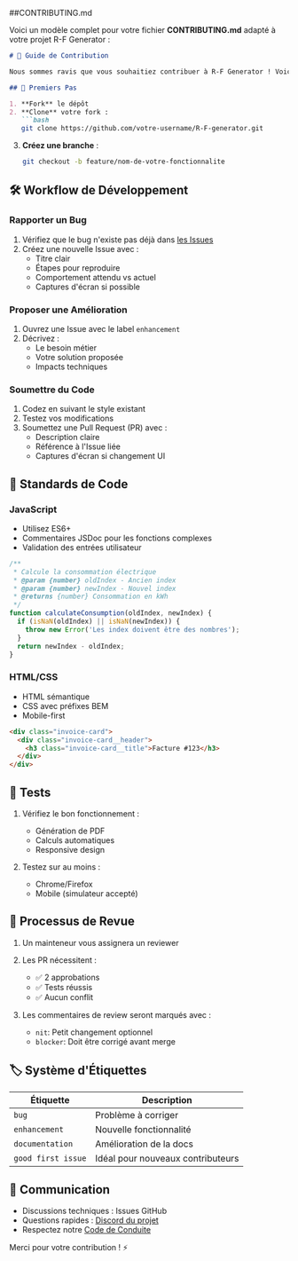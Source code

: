##CONTRIBUTING.md

Voici un modèle complet pour votre fichier **CONTRIBUTING.md** adapté à votre projet R-F Generator :

```markdown
# 🚀 Guide de Contribution

Nous sommes ravis que vous souhaitiez contribuer à R-F Generator ! Voici comment participer efficacement.

## 🌟 Premiers Pas

1. **Fork** le dépôt
2. **Clone** votre fork :
   ```bash
   git clone https://github.com/votre-username/R-F-generator.git
   ```
3. **Créez une branche** :
   ```bash
   git checkout -b feature/nom-de-votre-fonctionnalite
   ```

## 🛠 Workflow de Développement

### Rapporter un Bug
1. Vérifiez que le bug n'existe pas déjà dans [les Issues](https://github.com/rogergra/R-F-generator/issues)
2. Créez une nouvelle Issue avec :
   - Titre clair
   - Étapes pour reproduire
   - Comportement attendu vs actuel
   - Captures d'écran si possible

### Proposer une Amélioration
1. Ouvrez une Issue avec le label `enhancement`
2. Décrivez :
   - Le besoin métier
   - Votre solution proposée
   - Impacts techniques

### Soumettre du Code
1. Codez en suivant le style existant
2. Testez vos modifications
3. Soumettez une Pull Request (PR) avec :
   - Description claire
   - Référence à l'Issue liée
   - Captures d'écran si changement UI

## 📝 Standards de Code

### JavaScript
- Utilisez ES6+
- Commentaires JSDoc pour les fonctions complexes
- Validation des entrées utilisateur

```javascript
/**
 * Calcule la consommation électrique
 * @param {number} oldIndex - Ancien index
 * @param {number} newIndex - Nouvel index
 * @returns {number} Consommation en kWh
 */
function calculateConsumption(oldIndex, newIndex) {
  if (isNaN(oldIndex) || isNaN(newIndex)) {
    throw new Error('Les index doivent être des nombres');
  }
  return newIndex - oldIndex;
}
```

### HTML/CSS
- HTML sémantique
- CSS avec préfixes BEM
- Mobile-first

```html
<div class="invoice-card">
  <div class="invoice-card__header">
    <h3 class="invoice-card__title">Facture #123</h3>
  </div>
</div>
```

## 🧪 Tests

1. Vérifiez le bon fonctionnement :
   - Génération de PDF
   - Calculs automatiques
   - Responsive design

2. Testez sur au moins :
   - Chrome/Firefox
   - Mobile (simulateur accepté)

## 📌 Processus de Revue

1. Un mainteneur vous assignera un reviewer
2. Les PR nécessitent :
   - ✅ 2 approbations
   - ✅ Tests réussis
   - ✅ Aucun conflit

3. Les commentaires de review seront marqués avec :
   - `nit`: Petit changement optionnel
   - `blocker`: Doit être corrigé avant merge

## 🏷 Système d'Étiquettes

| Étiquette         | Description                          |
|-------------------|--------------------------------------|
| `bug`             | Problème à corriger                  |
| `enhancement`     | Nouvelle fonctionnalité              |
| `documentation`   | Amélioration de la docs              |
| `good first issue`| Idéal pour nouveaux contributeurs    |

## 💬 Communication

- Discussions techniques : Issues GitHub
- Questions rapides : [Discord du projet](lien-invit-discord)
- Respectez notre [Code de Conduite](CODE_OF_CONDUCT.md)

Merci pour votre contribution ! ⚡
```
